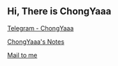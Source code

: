 ## Hi, There is ChongYaaa


[Telegram - ChongYaaa](https://t.me/ChongYaaa)

[ChongYaaa's Notes](https://blog.chongyaaa.pro)

[Mail to me](mailto:ChongYaaa@skiff.com)

